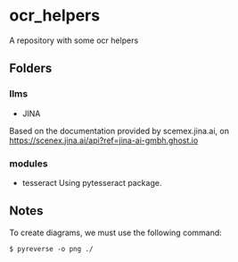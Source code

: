 # ocr_helpers
A repository with some ocr helpers

## Folders
### llms

- JINA

Based on the documentation provided by scemex.jina.ai, on
https://scenex.jina.ai/api?ref=jina-ai-gmbh.ghost.io

### modules

- tesseract
Using pytesseract package.


## Notes
To create diagrams, we must use the following command:
```
$ pyreverse -o png ./
```